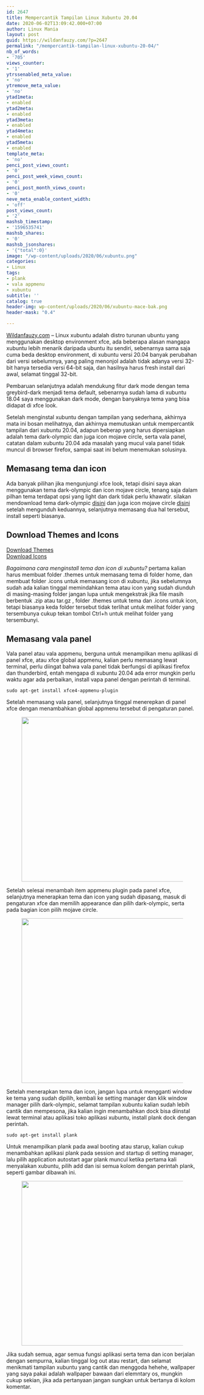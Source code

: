 ```yaml
---
id: 2647
title: Mempercantik Tampilan Linux Xubuntu 20.04
date: 2020-06-02T13:09:42.000+07:00
author: Linux Mania
layout: post
guid: https://wildanfauzy.com/?p=2647
permalink: "/mempercantik-tampilan-linux-xubuntu-20-04/"
nb_of_words:
- '705'
views_counter:
- '1'
ytrssenabled_meta_value:
- 'no'
ytremove_meta_value:
- 'no'
ytad1meta:
- enabled
ytad2meta:
- enabled
ytad3meta:
- enabled
ytad4meta:
- enabled
ytad5meta:
- enabled
template_meta:
- 'no'
penci_post_views_count:
- '0'
penci_post_week_views_count:
- '0'
penci_post_month_views_count:
- '0'
neve_meta_enable_content_width:
- 'off'
post_views_count:
- '2'
mashsb_timestamp:
- '1596535741'
mashsb_shares:
- '0'
mashsb_jsonshares:
- '{"total":0}'
image: "/wp-content/uploads/2020/06/xubuntu.png"
categories:
- Linux
tags:
- plank
- vala appmenu
- xubuntu
subtitle: ''
catalog: true
header-img: wp-content/uploads/2020/06/xubuntu-mace-bak.png
header-mask: "0.4"

---
```

[Wildanfauzy.com](https://wildanfauzy.com/) &#8211; Linux xubuntu adalah distro turunan ubuntu yang menggunakan desktop environment xfce, ada beberapa alasan mangapa xubuntu lebih menarik daripada ubuntu itu sendiri, sebenarnya sama saja cuma beda desktop environment, di xubuntu versi 20.04 banyak perubahan dari versi sebelumnya, yang paling menonjol adalah tidak adanya versi 32-bit hanya tersedia versi 64-bit saja, dan hasilnya harus fresh install dari awal, selamat tinggal 32-bit.

Pembaruan selanjutnya adalah mendukung fitur dark mode dengan tema greybird-dark menjadi tema default, sebenarnya sudah lama di xubuntu 18.04 saya menggunakan dark mode, dengan banyaknya tema yang bisa didapat di xfce look.

Setelah menginstal xubuntu dengan tampilan yang sederhana, akhirnya mata ini bosan melihatnya, dan akhirnya memutuskan untuk mempercantik tampilan dari xubuntu 20.04, adapun beberap yang harus dipersiapkan adalah tema dark-olympic dan juga icon mojave circle, serta vala panel, catatan dalam xubuntu 20.04 ada masalah yang mucul vala panel tidak muncul di browser firefox, sampai saat ini belum menemukan solusinya.

## **Memasang tema dan icon**

Ada banyak pilihan jika mengunjungi xfce look, tetapi disini saya akan menggunakan tema dark-olympic dan icon mojave circle, tenang saja dalam pilhan tema terdapat opsi yang light dan dark tidak perlu khawatir. silakan mendownload tema dark-olympic <a rel="noreferrer noopener" href="https://www.pling.com/p/1302313" target="_blank">disini</a> dan juga icon mojave circle <a rel="noreferrer noopener" href="https://www.xfce-look.org/p/1305429/" target="_blank">disini</a> setelah mengunduh keduannya, selanjutnya memasang dua hal tersebut, install seperti biasanya.

## Download Themes and Icons

<div class="wp-block-buttons">
  <div class="wp-block-button">
    <a class="wp-block-button__link" href="/themes.tar.xz" style="border-radius:4px" rel="">Download Themes</a>
  </div>
  
  <div class="wp-block-button">
    <a class="wp-block-button__link" href="/icons.tar.xz" style="border-radius:4px" rel="">Download Icons</a>
  </div>
</div>

_Bagaimana cara menginstall tema dan icon di xubuntu?_ pertama kalian harus membuat folder .themes untuk memasang tema di folder home, dan membuat folder .icons untuk memasang icon di xubuntu, jika sebelumnya sudah ada kalian tinggal memindahkan tema atau icon yang sudah diunduh di masing-masing folder jangan lupa untuk mengekstrak jika file masih berbentuk .zip atau tar.gz , folder .themes untuk tema dan .icons untuk icon, tetapi biasanya keda folder tersebut tidak terlihat untuk melihat folder yang tersembunya cukup tekan tombol Ctrl+h untuk melihat folder yang tersembunyi.

## **Memasang vala panel**

Vala panel atau vala appmenu, berguna untuk menampilkan menu aplikasi di panel xfce, atau xfce global appmenu, kalian perlu memasang lewat terminal, perlu diingat bahwa vala panel tidak berfungsi di aplikasi firefox dan thunderbird, entah mengapa di xubuntu 20.04 ada error mungkin perlu waktu agar ada perbaikan, install vapa panel dengan perintah di terminal.

<pre class="wp-block-code"><code>sudo apt-get install xfce4-appmenu-plugin</code></pre>

Setelah memasang vala panel, selanjutnya tinggal menerepkan di panel xfce dengan menambahkan global appmenu tersebut di pengaturan panel.<figure class="wp-block-image size-large is-style-default">

<img loading="lazy" width="768" height="432" src="https://i1.wp.com/wildanfauzy.com/wp-content/uploads/2020/06/vala-panel.png?resize=768%2C432&#038;ssl=1" alt="" class="wp-image-4155" data-recalc-dims="1" /> </figure> 

Setelah selesai menambah item appmenu plugin pada panel xfce, selanjutnya menerapkan tema dan icon yang sudah dipasang, masuk di pengaturan xfce dan memilih appearance dan pilih dark-olympic, serta pada bagian icon pilih mojave circle.<figure class="wp-block-image size-large is-style-default">

<img loading="lazy" width="768" height="432" src="https://i2.wp.com/wildanfauzy.com/wp-content/uploads/2020/06/apperance-xfce.png?resize=768%2C432&#038;ssl=1" alt="" class="wp-image-4157" data-recalc-dims="1" /> </figure> 

Setelah menerapkan tema dan icon, jangan lupa untuk mengganti window ke tema yang sudah dipilih, kembali ke setting manager dan klik window manager pilih dark-olympic, selamat tampilan xubuntu kalian sudah lebih cantik dan mempesona, jika kalian ingin menambahkan dock bisa diinstal lewat terminal atau aplikasi toko aplikasi xubuntu, install plank dock dengan perintah.

<pre class="wp-block-code"><code>sudo apt-get install plank</code></pre>

Untuk menampilkan plank pada awal booting atau starup, kalian cukup menambahkan aplikasi plank pada session and startup di setting manager, lalu pilih application autostart agar plank muncul ketika pertama kali menyalakan xubuntu, pilih add dan isi semua kolom dengan perintah plank, seperti gambar dibawah ini.<figure class="wp-block-image size-large is-style-default">

<img loading="lazy" width="768" height="432" src="https://i1.wp.com/wildanfauzy.com/wp-content/uploads/2020/06/plank-dock.png?resize=768%2C432&#038;ssl=1" alt="" class="wp-image-4156" data-recalc-dims="1" /> </figure> 

Jika sudah semua, agar semua fungsi aplikasi serta tema dan icon berjalan dengan sempurna, kalian tinggal log out atau restart, dan selamat menikmati tampilan xubuntu yang cantik dan menggoda hehehe, wallpaper yang saya pakai adalah wallpaper bawaan dari elemntary os, mungkin cukup sekian, jika ada pertanyaan jangan sungkan untuk bertanya di kolom komentar.